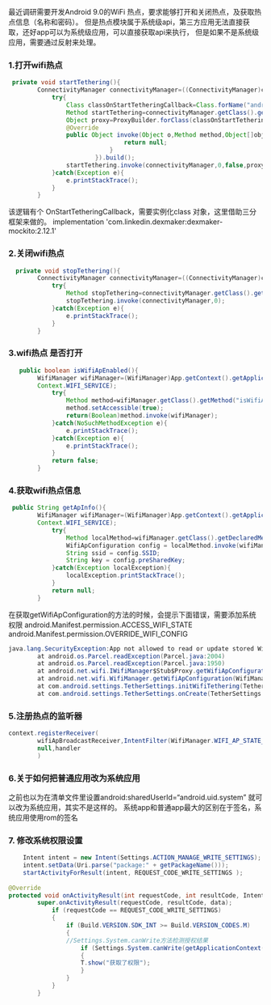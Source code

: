 最近调研需要开发Android 9.0的WiFi 热点，要求能够打开和关闭热点，及获取热点信息（名称和密码）。
但是热点模块属于系统级api，第三方应用无法直接获取，还好app可以为系统级应用，可以直接获取api来执行，
但是如果不是系统级应用，需要通过反射来处理。

### 1.打开wifi热点

```java
 private void startTethering(){
        ConnectivityManager connectivityManager=((ConnectivityManager)context.getSystemService(CONNECTIVITY_SERVICE));
            try{
                Class classOnStartTetheringCallback=Class.forName("android.net.ConnectivityManager$OnStartTetheringCallback");
                Method startTethering=connectivityManager.getClass().getDeclaredMethod("startTethering",int.class,boolean.class,classOnStartTetheringCallback);
                Object proxy=ProxyBuilder.forClass(classOnStartTetheringCallback).handler(new InvocationHandler(){
                @Override
                public Object invoke(Object o,Method method,Object[]objects)throws Throwable{
                                return null;
                            }
                        }).build();
                startTethering.invoke(connectivityManager,0,false,proxy);
            }catch(Exception e){
                e.printStackTrace();
            }
        }
```

该逻辑有个 OnStartTetheringCallback，需要实例化class 对象，这里借助三分框架来做的。
implementation 'com.linkedin.dexmaker:dexmaker-mockito:2.12.1'

### 2.关闭wifi热点

```java
  private void stopTethering(){
        ConnectivityManager connectivityManager=((ConnectivityManager)context.getSystemService(CONNECTIVITY_SERVICE));
            try{
                Method stopTethering=connectivityManager.getClass().getDeclaredMethod("stopTethering",int.class);
                stopTethering.invoke(connectivityManager,0);
            }catch(Exception e){
                e.printStackTrace();
            }
        }
```
### 3.wifi热点 是否打开

```java
   public boolean isWifiApEnabled(){
        WifiManager wifiManager=(WifiManager)App.getContext().getApplicationContext().getSystemService(
        Context.WIFI_SERVICE);
            try{
                Method method=wifiManager.getClass().getMethod("isWifiApEnabled");
                method.setAccessible(true);
                return(Boolean)method.invoke(wifiManager);
            }catch(NoSuchMethodException e){
                e.printStackTrace();
            }catch(Exception e){
                e.printStackTrace();
            }
            return false;
        }
```

### 4.获取wifi热点信息

```java
 public String getApInfo(){
        WifiManager wifiManager=(WifiManager)App.getContext().getApplicationContext().getSystemService(
        Context.WIFI_SERVICE);
            try{
                Method localMethod=wifiManager.getClass().getDeclaredMethod("getWifiApConfiguration",new Class[0]);
                WifiApConfiguration config = localMethod.invoke(wifiManager);
                String ssid = config.SSID;
                String key = config.preSharedKey;
            }catch(Exception localException){
                localException.printStackTrace();
            }
            return null;
        }
```

在获取getWifiApConfiguration的方法的时候，会提示下面错误，需要添加系统权限
android.Manifest.permission.ACCESS_WIFI_STATE
android.Manifest.permission.OVERRIDE_WIFI_CONFIG

```java
java.lang.SecurityException:App not allowed to read or update stored WiFi Ap config(uid=1000)
        at android.os.Parcel.readException(Parcel.java:2004)
        at android.os.Parcel.readException(Parcel.java:1950)
        at android.net.wifi.IWifiManager$Stub$Proxy.getWifiApConfiguration(IWifiManager.java:1769)
        at android.net.wifi.WifiManager.getWifiApConfiguration(WifiManager.java:2221)
        at com.android.settings.TetherSettings.initWifiTethering(TetherSettings.java:205)
        at com.android.settings.TetherSettings.onCreate(TetherSettings.java:171)
```

### 5.注册热点的监听器

```java
context.registerReceiver(
        wifiApBroadcastReceiver,IntentFilter(WifiManager.WIFI_AP_STATE_CHANGED_ACTION),
        null,handler
        )
```
### 6.关于如何把普通应用改为系统应用
之前也以为在清单文件里设置android:sharedUserId=“android.uid.system” 就可以改为系统应用，其实不是这样的。
系统app和普通app最大的区别在于签名，系统应用使用rom的签名

### 7. 修改系统权限设置

```java
    Intent intent = new Intent(Settings.ACTION_MANAGE_WRITE_SETTINGS);
    intent.setData(Uri.parse("package:" + getPackageName()));
    startActivityForResult(intent, REQUEST_CODE_WRITE_SETTINGS );
    
@Override
protected void onActivityResult(int requestCode, int resultCode, Intent data)   {
        super.onActivityResult(requestCode, resultCode, data);
            if (requestCode == REQUEST_CODE_WRITE_SETTINGS)
            {
                if (Build.VERSION.SDK_INT >= Build.VERSION_CODES.M)
                {
                //Settings.System.canWrite方法检测授权结果
                    if (Settings.System.canWrite(getApplicationContext()))
                    {
                    T.show("获取了权限");
                    } 
                }
            }
        }
```